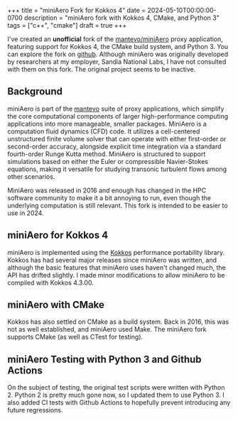 +++
title = "miniAero Fork for Kokkos 4"
date = 2024-05-10T00:00:00-0700
description = "miniAero fork with Kokkos 4, CMake, and Python 3"
tags = ["c++", "cmake"]
draft = true
+++

I've created an **unofficial** fork of the [mantevo/miniAero](https://github.com/mantevo/miniAero) proxy application, featuring support for Kokkos 4, the CMake build system, and Python 3.
You can explore the fork on [github](https://github.com/cwpearson/miniAero).
Although miniAero was originally developed by researchers at my employer, Sandia National Labs, I have not consulted with them on this fork. The original project seems to be inactive.

## Background

miniAero is part of the [mantevo](manetvo.org) suite of proxy applications, which simplify the core computational components of larger high-performance computing applications into more manageable, smaller packages.
MiniAero is a computation fluid dynamics (CFD) code.
It utilizes a cell-centered unstructured finite volume solver that can operate with either first-order or second-order accuracy, alongside explicit time integration via a standard fourth-order Runge Kutta method.
MiniAero is structured to support simulations based on either the Euler or compressible Navier-Stokes equations, making it versatile for studying transonic turbulent flows among other scenarios.

MiniAero was released in 2016 and enough has changed in the HPC software community to make it a bit annoying to run, even though the underlying computation is still relevant.
This fork is intended to be easier to use in 2024.

## miniAero for Kokkos 4

miniAero is implemented using the [Kokkos](kokkos.org) performance portability library.
Kokkos has had several major releases since miniAero was written, and although the basic features that miniAero uses haven't changed much, the API has drifted slightly.
I made minor modifications to allow miniAero to be compiled with Kokkos 4.3.00.

## miniAero with CMake

Kokkos has also settled on CMake as a build system.
Back in 2016, this was not as well established, and miniAero used Make.
The miniAero fork supports CMake (as well as CTest for testing).

## miniAero Testing with Python 3 and Github Actions

On the subject of testing, the original test scripts were written with Python 2.
Python 2 is pretty much gone now, so I updated them to use Python 3.
I also added CI tests with Github Actions to hopefully prevent introducing any future regressions.
